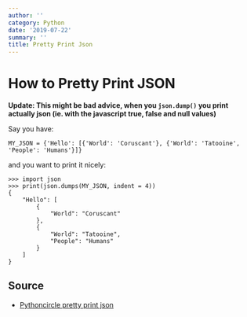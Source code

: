 ```yaml
---
author: ''
category: Python
date: '2019-07-22'
summary: ''
title: Pretty Print Json
---
```

# How to Pretty Print JSON

**Update: This might be bad advice, when you `json.dump()` you print actually json (ie. with the javascript true, false and null values)**

Say you have:

    MY_JSON = {'Hello': [{'World': 'Coruscant'}, {'World': 'Tatooine', 'People': 'Humans'}]}

and you want to print it nicely:

    >>> import json
    >>> print(json.dumps(MY_JSON, indent = 4))
    {
        "Hello": [
            {
                "World": "Coruscant"
            },
            {
                "World": "Tatooine",
                "People": "Humans"
            }
        ]
    }

## Source

* [Pythoncircle pretty print json](https://www.pythoncircle.com/post/576/python-script-3-validate-format-and-beautify-json-string-using-python/)
